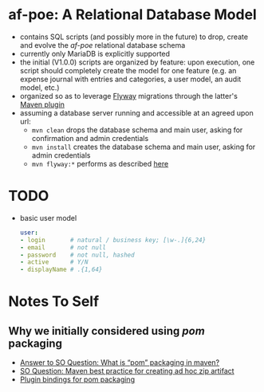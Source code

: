 # af-poe: A Relational Database Model

 * contains SQL scripts (and possibly more in the future) to drop, create and
   evolve the _af-poe_ relational database schema
 * currently only MariaDB is explicitly supported
 * the initial (V1.0.0) scripts are organized by feature: upon execution, one
   script should completely create the model for one feature (e.g. an expense
   journal with entries and categories, a user model, an audit model, etc.)
 * organized so as to leverage [Flyway](https://flywaydb.org/) migrations
   through the latter's [Maven plugin](https://flywaydb.org/documentation/maven/)
 * assuming a database server running and accessible at an agreed upon url:
   * `mvn clean` drops the database schema and main user, asking for confirmation
     and admin credentials
   * `mvn install` creates the database schema and main user, asking for admin credentials
   * `mvn flyway:*` performs as described [here](https://flywaydb.org/documentation/maven/)

# TODO

 * basic user model
   ```yaml
   user:
   - login       # natural / business key; [\w-.]{6,24}
   - email       # not null
   - password    # not null, hashed
   - active      # Y/N
   - displayName # .{1,64}
   ```

# Notes To Self

  ## Why we initially considered using _*pom*_ packaging

  * [Answer to SO Question: What is “pom” packaging in maven?](https://stackoverflow.com/a/25545817/272939)
  * [SO Question: Maven best practice for creating ad hoc zip artifact](https://stackoverflow.com/questions/7837778/maven-best-practice-for-creating-ad-hoc-zip-artifact)
  * [Plugin bindings for pom packaging](http://maven.apache.org/ref/3.3.3/maven-core/default-bindings.html#Plugin_bindings_for_pom_packaging)
